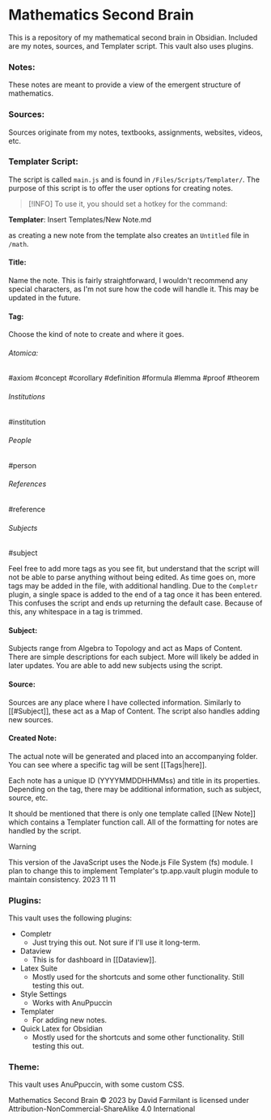 # Mathematics Second Brain
This is a repository of my mathematical second brain in Obsidian. Included are my notes, sources, and Templater script. This vault also uses plugins.
### Notes:
These notes are meant to provide a view of the emergent structure of mathematics.
### Sources:
Sources originate from my notes, textbooks, assignments, websites, videos, etc.
### Templater Script:
The script is called `main.js` and is found in `/Files/Scripts/Templater/`. The purpose of this script is to offer the user options for creating notes.

> [!INFO]
To use it, you should set a hotkey for the command:
>
**Templater**: Insert Templates/New Note.md
>
as creating a new note from the template also creates an `Untitled` file in `/math`.
#### Title:
Name the note. This is fairly straightforward, I wouldn't recommend any special characters, as I'm not sure how the code will handle it. This may be updated in the future.
#### Tag:
Choose the kind of note to create and where it goes.
###### Atomica:
#axiom #concept #corollary #definition #formula #lemma #proof #theorem
###### Institutions
#institution
###### People
#person
###### References
#reference
###### Subjects
#subject

Feel free to add more tags as you see fit, but understand that the script will not be able to parse anything without being edited. As time goes on, more tags may be added in the file, with additional handling. Due to the `Completr` plugin, a single space is added to the end of a tag once it has been entered. This confuses the script and ends up returning the default case. Because of this, any whitespace in a tag is trimmed.
#### Subject:
Subjects range from Algebra to Topology and act as Maps of Content. There are simple descriptions for each subject. More will likely be added in later updates. You are able to add new subjects using the script.
#### Source:
Sources are any place where I have collected information. Similarly to [[#Subject]], these act as a Map of Content. The script also handles adding new sources.
#### Created Note:
The actual note will be generated and placed into an accompanying folder. You can see where a specific tag will be sent [[Tags|here]].

Each note has a unique ID (YYYYMMDDHHMMss) and title in its properties. Depending on the tag, there may be additional information, such as subject, source, etc.

It should be mentioned that there is only one template called [[New Note]] which contains a Templater function call. All of the formatting for notes are handled by the script.

> [!WARNING]
> This version of the JavaScript uses the Node.js File System (fs) module. I plan to change this to implement Templater's tp.app.vault plugin module to maintain consistency.
> 2023 11 11

### Plugins:
This vault uses the following plugins:
- Completr
	- Just trying this out. Not sure if I'll use it long-term.
- Dataview
	- This is for dashboard in [[Dataview]].
- Latex Suite
	- Mostly used for the shortcuts and some other functionality. Still testing this out.
- Style Settings
	- Works with AnuPpuccin
- Templater
	- For adding new notes.
- Quick Latex for Obsidian
	- Mostly used for the shortcuts and some other functionality. Still testing this out.
### Theme:
This vault uses AnuPpuccin, with some custom CSS.

Mathematics Second Brain © 2023 by David Farmilant is licensed under Attribution-NonCommercial-ShareAlike 4.0 International